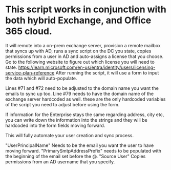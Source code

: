 # This script works in conjunction with both hybrid Exchange, and Office 365 cloud. 

It will remote into a on-prem exchange server, provision a remote mailbox that syncs up with AD, runs a sync script on the DC you state, copies permissions from a user in AD and auto-assigns a license that you choose. Go to the following website to figure out which license you will need to state. https://learn.microsoft.com/en-us/entra/identity/users/licensing-service-plan-reference
After running the script, it will use a form to input the data which will auto-populate.

Lines #71 and #72 need to be adjusted to the domain name you want the emails to sync up too. 
Line #79 needs to have the domain name of the exchange server hardcoded as well. these are the only hardcoded variables of the script you need to adjust before using the form. 

If information for the Enterprise stays the same regarding address, city etc, you can write down the information into the strings and they will be hardcoded into the form fields moving forward.

This will fully automate your user creation and sync process. 

"UserPrincipalName" Needs to be the email you want the user to have moving forward.
"PrimarySmtpAddressPrefix" needs to be populated with the beginning of the email set before the @. 
"Source User" Copies permissions from an AD username that you specify. 


